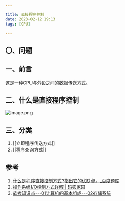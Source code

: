 ```yaml
---

title: 直接程序控制
date: 2023-02-12 19:13
tags: [CPU]

---
```

## 〇、问题

## 一、前言
这是一种CPU与外设之间的数据传送方式。

<!-- more -->

## 二、什么是直接程序控制
![image.png](https://pic-1313582683.cos.ap-chongqing.myqcloud.com/2022/202302122024526.png)

## 三、分类
1. [[立即程序传送方式]]
2. [[程序查询方式]]

## 参考
1. [什么是程序直接控制方式?指出它的优缺点。_百度题库](https://easylearn.baidu.com/edu-page/tiangong/questiondetail?id=1751353096773326321&fr=search)
2. [操作系统I/O控制方式详解 | 码农家园](https://www.codenong.com/cs106503034/)
3. [软考知识点---01计算机的基本组成---02存储系统](https://betheme.net/dashuju/21916.html?action=onClick)